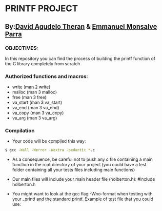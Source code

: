 # PRINTF PROJECT
## By:[David Agudelo Theran](https://twitter.com/dagute) & [Emmanuel Monsalve Parra](https://twitter.com/MonsalveEmmus)

### OBJECTIVES: 
In this repository you can find the process of building the printf function of the C library completely from scratch

### Authorized functions and macros:
* write (man 2 write)
* malloc (man 3 malloc)
* free (man 3 free)
* va_start (man 3 va_start)
* va_end (man 3 va_end)
* va_copy (man 3 va_copy)
* va_arg (man 3 va_arg)

### Compilation

* Your code will be compiled this way:

```sh
$ gcc -Wall -Werror -Wextra -pedantic *.c
```

* As a consequence, be careful not to push any c file containing a main function in the root directory of your project (you could have a test folder containing all your tests files including main functions)

* Our main files will include your main header file (holberton.h): #include holberton.h

* You might want to look at the gcc flag -Wno-format when testing with your _printf and the standard printf. Example of test file that you could use:
